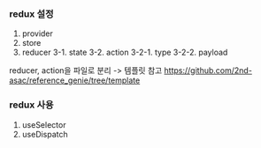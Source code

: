 ### redux 설정
1. provider
2. store
3. reducer 
  3-1. state
  3-2. action
    3-2-1. type
    3-2-2. payload
    
reducer, action을 파일로 분리 -> 템플릿 참고 https://github.com/2nd-asac/reference_genie/tree/template


### redux 사용
1. useSelector 
2. useDispatch 
